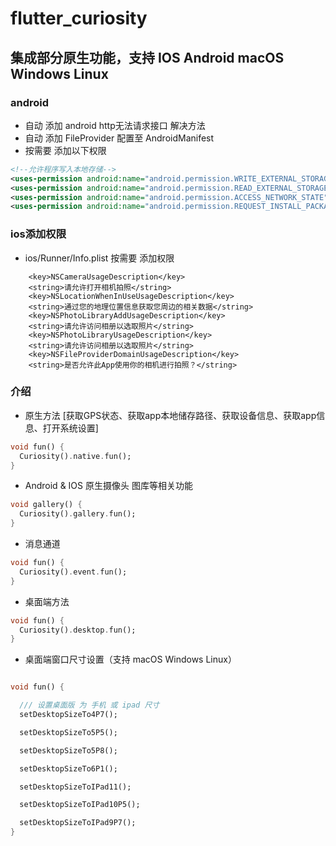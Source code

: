 # flutter_curiosity

## 集成部分原生功能，支持 IOS Android macOS Windows Linux

### android

- 自动 添加 android http无法请求接口 解决方法
- 自动 添加 FileProvider 配置至 AndroidManifest
- 按需要 添加以下权限

```xml
<!--允许程序写入本地存储-->
<uses-permission android:name="android.permission.WRITE_EXTERNAL_STORAGE" /><!--允许程序读取本地存储-->
<uses-permission android:name="android.permission.READ_EXTERNAL_STORAGE" /><!--允许程序访问有关GSM网络信息-->
<uses-permission android:name="android.permission.ACCESS_NETWORK_STATE" /><!--允许程序安装应用程序-->
<uses-permission android:name="android.permission.REQUEST_INSTALL_PACKAGES" />

```

### ios添加权限

* ios/Runner/Info.plist 按需要 添加权限

```plist
    <key>NSCameraUsageDescription</key>    
    <string>请允许打开相机拍照</string>
    <key>NSLocationWhenInUseUsageDescription</key>
	<string>通过您的地理位置信息获取您周边的相关数据</string>
	<key>NSPhotoLibraryAddUsageDescription</key>
	<string>请允许访问相册以选取照片</string>
	<key>NSPhotoLibraryUsageDescription</key>
	<string>请允许访问相册以选取照片</string>
	<key>NSFileProviderDomainUsageDescription</key>
	<string>是否允许此App使用你的相机进行拍照？</string>
```

### 介绍

- 原生方法 [获取GPS状态、获取app本地储存路径、获取设备信息、获取app信息、打开系统设置]

```dart
void fun() {
  Curiosity().native.fun();
}

```

- Android & IOS 原生摄像头 图库等相关功能

```dart
void gallery() {
  Curiosity().gallery.fun();
}
```

- 消息通道

```dart
void fun() {
  Curiosity().event.fun();
}
```

- 桌面端方法

```dart
void fun() {
  Curiosity().desktop.fun();
}
```

- 桌面端窗口尺寸设置（支持 macOS Windows Linux）

```dart

void fun() {

  /// 设置桌面版 为 手机 或 ipad 尺寸
  setDesktopSizeTo4P7();

  setDesktopSizeTo5P5();

  setDesktopSizeTo5P8();

  setDesktopSizeTo6P1();

  setDesktopSizeToIPad11();

  setDesktopSizeToIPad10P5();

  setDesktopSizeToIPad9P7();
}

```